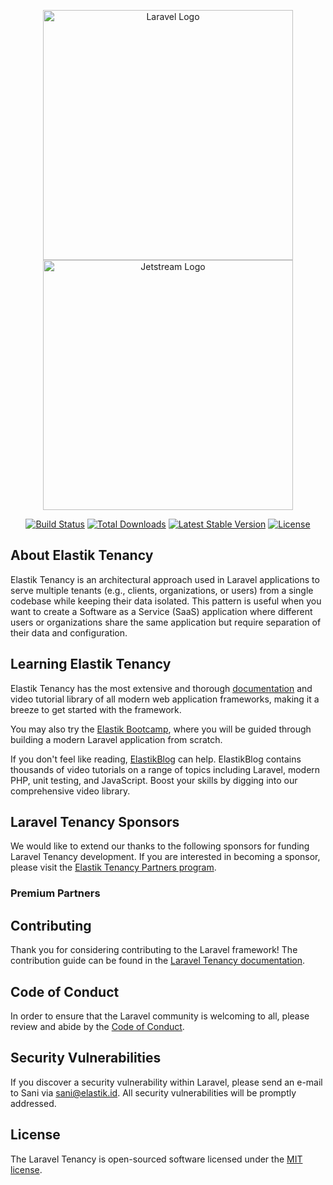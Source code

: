 <p align="center">
<a href="https://laravel.com" target="_blank"><img src="https://raw.githubusercontent.com/laravel/art/master/logo-lockup/5%20SVG/2%20CMYK/1%20Full%20Color/laravel-logolockup-cmyk-red.svg" width="400" alt="Laravel Logo"></a>
<a href="https://jetstream.laravel.com" target="_blank">
<img src="https://picperf.io/https://laravelnews.s3.amazonaws.com/images/jetstream.png" width="400" alt="Jetstream Logo"></img>
</a>
</p>

<p align="center">
<a href="https://github.com/laravel/framework/actions"><img src="https://github.com/laravel/framework/workflows/tests/badge.svg" alt="Build Status"></a>
<a href="https://packagist.org/packages/laravel/framework"><img src="https://img.shields.io/packagist/dt/laravel/framework" alt="Total Downloads"></a>
<a href="https://packagist.org/packages/laravel/framework"><img src="https://img.shields.io/packagist/v/laravel/framework" alt="Latest Stable Version"></a>
<a href="https://packagist.org/packages/laravel/framework"><img src="https://img.shields.io/packagist/l/laravel/framework" alt="License"></a>
</p>

## About Elastik Tenancy

Elastik Tenancy is an architectural approach used in Laravel applications to serve multiple tenants (e.g., clients, organizations, or users) from a single codebase while keeping their data isolated. This pattern is useful when you want to create a Software as a Service (SaaS) application where different users or organizations share the same application but require separation of their data and configuration.

## Learning Elastik Tenancy

Elastik Tenancy has the most extensive and thorough [documentation](https://tenancy.elastik.id/docs) and video tutorial library of all modern web application frameworks, making it a breeze to get started with the framework.

You may also try the [Elastik Bootcamp](https://bootcamp.elastik.com), where you will be guided through building a modern Laravel application from scratch.

If you don't feel like reading, [ElastikBlog](https://elastik.com/blog) can help. ElastikBlog contains thousands of video tutorials on a range of topics including Laravel, modern PHP, unit testing, and JavaScript. Boost your skills by digging into our comprehensive video library.

## Laravel Tenancy Sponsors

We would like to extend our thanks to the following sponsors for funding Laravel Tenancy development. If you are interested in becoming a sponsor, please visit the [Elastik Tenancy Partners program](https://partners.tenancy.elastik.id).

### Premium Partners

## Contributing

Thank you for considering contributing to the Laravel framework! The contribution guide can be found in the [Laravel Tenancy documentation](https://tenancy.elastik.id/docs/contributions).

## Code of Conduct

In order to ensure that the Laravel community is welcoming to all, please review and abide by the [Code of Conduct](https://tenancy.elastik.id/docs/contributions#code-of-conduct).

## Security Vulnerabilities

If you discover a security vulnerability within Laravel, please send an e-mail to Sani via [sani@elastik.id](mailto:sani@elastik.id). All security vulnerabilities will be promptly addressed.

## License

The Laravel Tenancy is open-sourced software licensed under the [MIT license](https://opensource.org/licenses/MIT).
